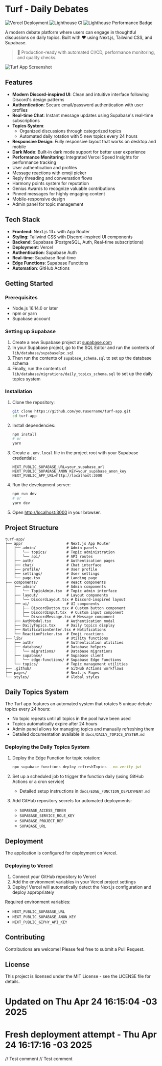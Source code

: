 # Turf - Daily Debates

![Vercel Deployment](https://img.shields.io/github/deployments/marceloranieri/turf-app/production?label=Vercel%20Deployment&style=for-the-badge&logo=vercel)
![Lighthouse CI](https://img.shields.io/github/actions/workflow/status/marceloranieri/turf-app/lighthouse.yml?branch=main&label=Lighthouse%20Audit&style=for-the-badge&logo=githubactions)
![Lighthouse Performance Badge](https://github.com/marceloranieri/turf-app/actions/workflows/lighthouse.yml/badge.svg)

A modern debate platform where users can engage in thoughtful discussions on daily topics. Built with ❤️ using Next.js, Tailwind CSS, and Supabase.

> 🚀 Production-ready with automated CI/CD, performance monitoring, and quality checks.

![Turf App Screenshot](public/screenshots/turf-app-preview.png)

## Features

- **Modern Discord-inspired UI**: Clean and intuitive interface following Discord's design patterns
- **Authentication**: Secure email/password authentication with user profiles
- **Real-time Chat**: Instant message updates using Supabase's real-time subscriptions
- **Topics System**:
  - Organized discussions through categorized topics
  - Automated daily rotation with 5 new topics every 24 hours
- **Responsive Design**: Fully responsive layout that works on desktop and mobile
- **Dark Mode**: Built-in dark mode support for better user experience
- **Performance Monitoring**: Integrated Vercel Speed Insights for performance tracking
- User authentication and profiles
- Message reactions with emoji picker
- Reply threading and conversation flows
- Harmony points system for reputation
- Genius Awards to recognize valuable contributions
- Pinned messages for highly engaging content
- Mobile-responsive design
- Admin panel for topic management

## Tech Stack

- **Frontend**: Next.js 13+ with App Router
- **Styling**: Tailwind CSS with Discord-inspired UI components
- **Backend**: Supabase (PostgreSQL, Auth, Real-time subscriptions)
- **Deployment**: Vercel
- **Authentication**: Supabase Auth
- **Real-time**: Supabase Real-time
- **Edge Functions**: Supabase Functions
- **Automation**: GitHub Actions

## Getting Started

### Prerequisites

- Node.js 16.14.0 or later
- npm or yarn
- Supabase account

### Setting up Supabase

1. Create a new Supabase project at [supabase.com](https://supabase.com)
2. In your Supabase project, go to the SQL Editor and run the contents of `lib/database/supabaseRpc.sql`
3. Then run the contents of `supabase_schema.sql` to set up the database schema
4. Finally, run the contents of `lib/database/migrations/daily_topics_schema.sql` to set up the daily topics system

### Installation

1. Clone the repository:

   ```bash
   git clone https://github.com/yourusername/turf-app.git
   cd turf-app
   ```

2. Install dependencies:

   ```bash
   npm install
   # or
   yarn
   ```

3. Create a `.env.local` file in the project root with your Supabase credentials:

   ```
   NEXT_PUBLIC_SUPABASE_URL=your_supabase_url
   NEXT_PUBLIC_SUPABASE_ANON_KEY=your_supabase_anon_key
   NEXT_PUBLIC_APP_URL=http://localhost:3000
   ```

4. Run the development server:

   ```bash
   npm run dev
   # or
   yarn dev
   ```

5. Open [http://localhost:3000](http://localhost:3000) in your browser.

## Project Structure

```
turf-app/
├── app/                    # Next.js App Router
│   ├── admin/              # Admin panels
│   │   └── topics/         # Topic administration
│   │   └── api/            # API routes
│   ├── auth/               # Authentication pages
│   ├── chat/               # Chat interface
│   ├── profile/            # User profile
│   ├── settings/           # User settings
│   └── page.tsx            # Landing page
├── components/             # React components
│   ├── admin/              # Admin components
│   │   └── TopicAdmin.tsx  # Topic admin interface
│   ├── layout/             # Layout components
│   │   └── DiscordLayout.tsx # Discord-inspired layout
│   ├── ui/                 # UI components
│   │   ├── DiscordButton.tsx # Custom button component
│   │   ├── DiscordInput.tsx  # Custom input component
│   │   └── DiscordMessage.tsx # Message component
│   ├── AuthModal.tsx       # Authentication modal
│   ├── DailyTopics.tsx     # Daily topics display
│   ├── NotificationCenter.tsx # Notifications
│   └── ReactionPicker.tsx  # Emoji reactions
├── lib/                    # Utility functions
│   ├── auth/               # Authentication utilities
│   ├── database/           # Database helpers
│   │   └── migrations/     # Database migrations
│   ├── supabase/           # Supabase client
│   │   └── edge-functions/ # Supabase Edge Functions
│   └── topics/             # Topic management utilities
├── .github/                # GitHub Actions workflows
├── pages/                  # Next.js Pages
└── styles/                 # Global styles
```

## Daily Topics System

The Turf app features an automated system that rotates 5 unique debate topics every 24 hours:

- No topic repeats until all topics in the pool have been used
- Topics automatically expire after 24 hours
- Admin panel allows for managing topics and manually refreshing them
- Detailed documentation available in `docs/DAILY_TOPICS_SYSTEM.md`

### Deploying the Daily Topics System

1. Deploy the Edge Function for topic rotation:

   ```bash
   npx supabase functions deploy refreshTopics --no-verify-jwt
   ```

2. Set up a scheduled job to trigger the function daily (using GitHub Actions or a cron service)

   - Detailed setup instructions in `docs/EDGE_FUNCTION_DEPLOYMENT.md`

3. Add GitHub repository secrets for automated deployments:
   - `SUPABASE_ACCESS_TOKEN`
   - `SUPABASE_SERVICE_ROLE_KEY`
   - `SUPABASE_PROJECT_REF`
   - `SUPABASE_URL`

## Deployment

The application is configured for deployment on Vercel.

### Deploying to Vercel

1. Connect your GitHub repository to Vercel
2. Add the environment variables in your Vercel project settings
3. Deploy! Vercel will automatically detect the Next.js configuration and deploy appropriately

Required environment variables:

- `NEXT_PUBLIC_SUPABASE_URL`
- `NEXT_PUBLIC_SUPABASE_ANON_KEY`
- `NEXT_PUBLIC_GIPHY_API_KEY`

## Contributing

Contributions are welcome! Please feel free to submit a Pull Request.

## License

This project is licensed under the MIT License - see the LICENSE file for details.

# Updated on Thu Apr 24 16:15:04 -03 2025

# Fresh deployment attempt - Thu Apr 24 16:17:16 -03 2025

// Test comment
// Test comment
